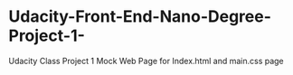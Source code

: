 # Udacity-Front-End-Nano-Degree-Project-1-
Udacity Class Project 1 Mock Web Page for Index.html and main.css page 
